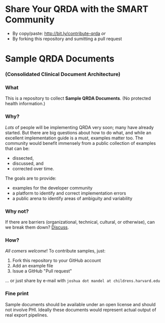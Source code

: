 # Share Your QRDA with the SMART Community
* By copy/paste: http://bit.ly/contribute-qrda  *or*
* By forking this repository and sumitting a pull request

# Sample QRDA Documents
### (Consolidated Clinical Document Architecture)

### What
This is a repository to collect **Sample QRDA Documents**. (No protected health information.)

### Why?
*Lots* of people will be implementing QRDA very soon; many have already started.
But there are big questions about how to do what, and while an excellent 
implementation guide is a must, examples matter too.  The community would
benefit immensely from a public collection of examples that can be:
 * dissected,
 * discussed, and 
 * corrected over time.

The goals are to provide:
 * examples for the developer community 
 * a platform to identify and correct implementation errors
 * a public arena to identify areas of ambiguity and variability

### Why not?
If there are barriers (organizational, technical, cultural, or otherwise),
can we break them down? [Discuss](https://github.com/chb/sample_qrdas/issues).

### How?
*All comers welcome*! To contribute samples, just:
 1.  Fork this repository to your GitHub account
 2.  Add an example file
 3.  Issue a GitHub "Pull request"

... or just share by e-mail with `joshua dot mandel at childrens.harvard.edu`

### Fine print
Sample documents should be available under an open license and should not 
involve PHI.  Ideally these documents would represent actual output of 
real export pipelines.

